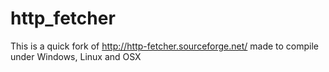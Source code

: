 # http_fetcher
This is a quick fork of http://http-fetcher.sourceforge.net/ made to compile under Windows, Linux and OSX
